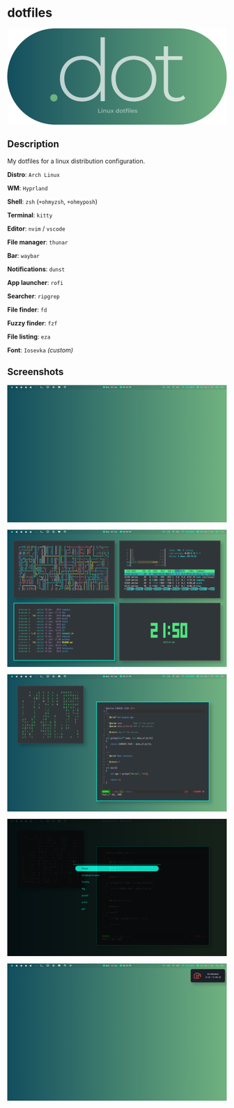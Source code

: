 # dotfiles

![.dot](dot.png)

## Description

My dotfiles for a linux distribution configuration.

**Distro**: `Arch Linux`

**WM**: `Hyprland`

**Shell**: `zsh` (`+ohmyzsh`, `+ohmyposh`)

**Terminal**: `kitty`

**Editor**: `nvim` / `vscode`

**File manager**: `thunar`

**Bar**: `waybar`

**Notifications**: `dunst`

**App launcher**: `rofi`

**Searcher**: `ripgrep`

**File finder**: `fd`

**Fuzzy finder**: `fzf`

**File listing**: `eza`

**Font**: `Iosevka` *(custom)*

## Screenshots

![clean](screenshots/clean.png)

![dirty](screenshots/dirty.png)

![floating](screenshots/floating.png)

![rofi](screenshots/rofi.png)

![notifications](screenshots/notifications.png)
